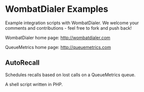 WombatDialer Examples
=====================

Example integration scripts with WombatDialer. 
We welcome your comments and contributions - feel free to fork and push back!

WombatDialer home page: http://wombatdialer.com

QueueMetrics home page: http://queuemetrics.com


AutoRecall
----------

Schedules recalls based on lost calls on a QueueMetrics queue.

A shell script written in PHP.



